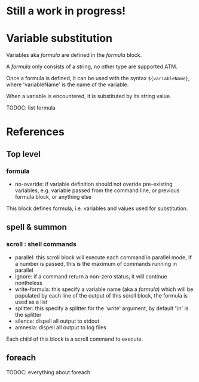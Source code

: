
# Still a work in progress!



# Variable substitution

Variables aka *formula* are defined in the *formula* block.

A *formula* only consists of a string, no other type are supported ATM.

Once a formula is defined, it can be used with the syntax `${variableName}`, where 'variableName' is the name
of the variable.

When a variable is encountered, it is substituted by its string value.

TODOC: list formula



# References

## Top level

### formula

* no-overide: if variable definition should not overide pre-existing variables, e.g. variable passed from 
  the command line, or previous formula block, or anything else

This block defines formula, i.e. variables and values used for substitution.



## spell & summon

### scroll : shell commands

* parallel: this scroll block will execute each command in parallel mode, if a number is passed, this is the maximum
  of commands running in parallel
* ignore: if a command return a non-zero status, it will continue nontheless
* write-formula: this specify a variable name (aka a *formula*) which will be populated by each line of the output
  of this scroll block, the formula is used as a list
* splitter: this specify a splitter for the 'write' argument, by default '\n' is the splitter
* silence: dispell all output to stdout
* amnesia: dispell all output to log files

Each child of this block is a scroll command to execute.



## foreach <formula>

TODOC: everything about foreach



